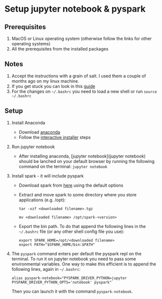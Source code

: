 # Setup jupyter notebook & pyspark

## Prerequisites

1. MacOS or Linux operating system (otherwise follow the links for other operating systems)
2. All the prerequisites from the installed packages

## Notes

1. Accept the instructions with a grain of salt. I used them a couple of months ago on my linux machine.
2. If you get stuck you can look in this [guide](https://blog.sicara.com/get-started-pyspark-jupyter-guide-tutorial-ae2fe84f594f) 
3. For the changes on `~/.bashrc` you need to load a new shell or run `source ~/.bashrc`

## Setup

1. Install Anaconda
    - Download [anaconda](https://www.continuum.io/downloads)
    - Follow the [interactive installer](https://docs.continuum.io/anaconda/install/mac-os) steps
2. Run jupyter notebook
    - After installing anaconda, [jupyter notebook](jupyter notebook) should be lanched on your default browser by running the following command on the terminal: `jupyter notebook`
3. Install spark - it will include pyspark
    - Download spark from [here](http://spark.apache.org/downloads.html) using the default options
    - Extract and move spark to some directory where you store applications (e.g. /opt):
    
        ```tar -xzf <downloaded filename>.tgz```
        
        ```mv <downloaded filename> /opt/spark-<version>```
    - Export the bin path. To do that append the following lines in the `~/.bashrc` file (or any other shell config file you use):
        ```
        export SPARK_HOME=/opt/<downloaded filename>
        export PATH="$SPARK_HOME/bin:$PATH"
        ```
        
4. The `pyspark` command enters per default the pyspark repl on the terminal. To run it on jupyter notebook you need to pass some environmental variables. One way to make this efficient is to append the following lines, again in `~/.bashrc`:
    ```
    alias pyspark-notebook="PYSPARK_DRIVER_PYTHON=jupyter PYSPARK_DRIVER_PYTHON_OPTS='notebook' pyspark"
    ```
    Then you can launch it with the command `pyspark-notebook`.
